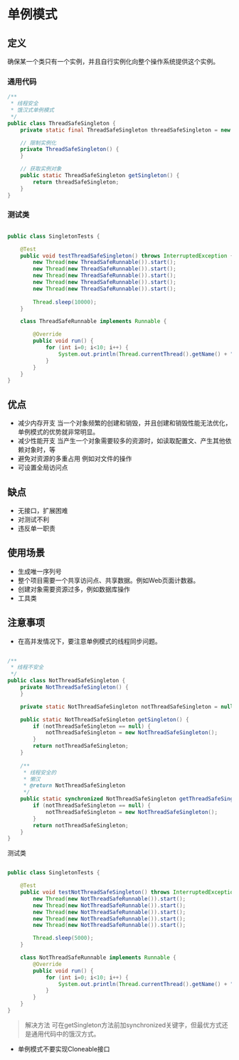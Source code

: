 # 单例模式
## 定义
确保某一个类只有一个实例，并且自行实例化向整个操作系统提供这个实例。

### 通用代码
```java
/**
 * 线程安全
 * 饿汉式单例模式
 */
public class ThreadSafeSingleton {
    private static final ThreadSafeSingleton threadSafeSingleton = new ThreadSafeSingleton();

    // 限制实例化
    private ThreadSafeSingleton() {
    }

    // 获取实例对象
    public static ThreadSafeSingleton getSingleton() {
        return threadSafeSingleton;
    }
}
```
### 测试类
```java

public class SingletonTests {

    @Test
    public void testThreadSafeSingleton() throws InterruptedException {
        new Thread(new ThreadSafeRunnable()).start();
        new Thread(new ThreadSafeRunnable()).start();
        new Thread(new ThreadSafeRunnable()).start();
        new Thread(new ThreadSafeRunnable()).start();
        new Thread(new ThreadSafeRunnable()).start();
        
        Thread.sleep(10000);
    }

    class ThreadSafeRunnable implements Runnable {

        @Override
        public void run() {
            for (int i=0; i<10; i++) {
                System.out.println(Thread.currentThread().getName() + ":" + ThreadSafeSingleton.getSingleton());
            }
        }
    }
}

```
## 优点
- 减少内存开支
当一个对象频繁的创建和销毁，并且创建和销毁性能无法优化，单例模式的优势就非常明显。
- 减少性能开支
当产生一个对象需要较多的资源时，如读取配置文、产生其他依赖对象时，等
- 避免对资源的多重占用
例如对文件的操作
- 可设置全局访问点

## 缺点
- 无接口，扩展困难
- 对测试不利
- 违反单一职责

## 使用场景
- 生成唯一序列号
- 整个项目需要一个共享访问点、共享数据。例如Web页面计数器。
- 创建对象需要资源过多，例如数据库操作
- 工具类

## 注意事项
- 在高并发情况下，要注意单例模式的线程同步问题。
```java

/**
 * 线程不安全
 */
public class NotThreadSafeSingleton {
    private NotThreadSafeSingleton() {
    }

    private static NotThreadSafeSingleton notThreadSafeSingleton = null;

    public static NotThreadSafeSingleton getSingleton() {
        if (notThreadSafeSingleton == null) {
            notThreadSafeSingleton = new NotThreadSafeSingleton();
        }
        return notThreadSafeSingleton;
    }
    
    /**
     * 线程安全的
     * 懒汉
     * @return NotThreadSafeSingleton
     */
    public static synchronized NotThreadSafeSingleton getThreadSafeSingleton() {
        if (notThreadSafeSingleton == null) {
            notThreadSafeSingleton = new NotThreadSafeSingleton();
        }
        return notThreadSafeSingleton;
    }
}
```
测试类
```java

public class SingletonTests {

    @Test
    public void testNotThreadSafeSingleton() throws InterruptedException {
        new Thread(new NotThreadSafeRunnable()).start();
        new Thread(new NotThreadSafeRunnable()).start();
        new Thread(new NotThreadSafeRunnable()).start();
        new Thread(new NotThreadSafeRunnable()).start();
        new Thread(new NotThreadSafeRunnable()).start();

        Thread.sleep(5000);
    }

    class NotThreadSafeRunnable implements Runnable {
        @Override
        public void run() {
            for (int i=0; i<10; i++) {
                System.out.println(Thread.currentThread().getName() + ":" + NotThreadSafeSingleton.getSingleton());
            }
        }
    }
}
```
> 解决方法
  可在getSingleton方法前加synchronized关键字，但最优方式还是通用代码中的饿汉方式。

- 单例模式不要实现Cloneable接口